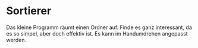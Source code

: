 # Sortierer
Das kleine Programm räumt einen Ordner auf. Finde es ganz interessant, da es so simpel, aber doch effektiv ist. Es kann im Handumdrehen angepasst werden.
